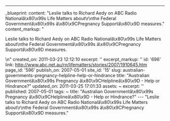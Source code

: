 ---
_blueprint:
  content: "Leslie talks to Richard Aedy on ABC Radio Nationalâ\x80\x99s Life Matters
    about\r\nthe Federal Governmentâ\x80\x99s â\x80\x9CPregnancy Supportâ\x80\x9D
    measures."
  content_markup: "<p>Leslie talks to Richard Aedy on ABC Radio Nationalâ\x80\x99s
    Life Matters about\nthe Federal Governmentâ\x80\x99s â\x80\x9CPregnancy Supportâ\x80\x9D
    measures.</p>\n"
  created_on: 2011-03-23 12:12:10
  excerpt: ''
  excerpt_markup: ''
  id: '696'
  link: http://www.abc.net.au/rn/lifematters/stories/2007/1910645.htm
  page_id: '596'
  publish_on: 2007-05-01
  site_id: '15'
  slug: australian-governments-pregnancy-helpline-help-or-hindrance
  title: "Australian Governmentâ\x80\x99s Pregnancy â\x80\x9CHelplineâ\x80\x9D - Help
    or Hindrance?"
  updated_on: 2011-03-25 17:01:33
assets: ~
excerpt: ''
published: 2007-05-01
tags: ~
title: "Australian Governmentâ\x80\x99s Pregnancy â\x80\x9CHelplineâ\x80\x9D - Help
  or Hindrance?"
--- "Leslie talks to Richard Aedy on ABC Radio Nationalâ\x80\x99s Life Matters about\r\nthe
  Federal Governmentâ\x80\x99s â\x80\x9CPregnancy Supportâ\x80\x9D measures."
